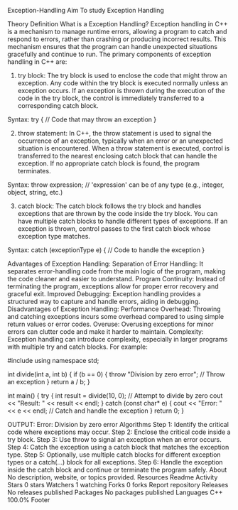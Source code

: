 Exception-Handling
Aim
To study Exception Handling

Theory
Definition
What is a Exception Handling?
Exception handling in C++ is a mechanism to manage runtime errors, allowing a program to catch and respond to errors, rather than crashing or producing incorrect results.
This mechanism ensures that the program can handle unexpected situations gracefully and continue to run.
The primary components of exception handling in C++ are:

1. try block: The try block is used to enclose the code that might throw an exception. Any code within the try block is executed normally unless an exception occurs. If an exception is thrown during the execution of the code in the try block, the control is immediately transferred to a corresponding catch block.

Syntax: try { // Code that may throw an exception }

2. throw statement: In C++, the throw statement is used to signal the occurrence of an exception, typically when an error or an unexpected situation is encountered. When a throw statement is executed, control is transferred to the nearest enclosing catch block that can handle the exception. If no appropriate catch block is found, the program terminates.

Syntax: throw expression; // 'expression' can be of any type (e.g., integer, object, string, etc.)

3. catch block: The catch block follows the try block and handles exceptions that are thrown by the code inside the try block. You can have multiple catch blocks to handle different types of exceptions. If an exception is thrown, control passes to the first catch block whose exception type matches.

Syntax: catch (exceptionType e) { // Code to handle the exception }

Advantages of Exception Handling:
Separation of Error Handling: It separates error-handling code from the main logic of the program, making the code cleaner and easier to understand.
Program Continuity: Instead of terminating the program, exceptions allow for proper error recovery and graceful exit.
Improved Debugging: Exception handling provides a structured way to capture and handle errors, aiding in debugging.
Disadvantages of Exception Handling:
Performance Overhead: Throwing and catching exceptions incurs some overhead compared to using simple return values or error codes.
Overuse: Overusing exceptions for minor errors can clutter code and make it harder to maintain.
Complexity: Exception handling can introduce complexity, especially in larger programs with multiple try and catch blocks.
For example:

#include <iostream>
using namespace std;

int divide(int a, int b) {
    if (b == 0) {
        throw "Division by zero error"; // Throw an exception
    }
    return a / b;
}

int main() {
    try {
        int result = divide(10, 0); // Attempt to divide by zero
        cout << "Result: " << result << endl;
    }
    catch (const char* e) {
        cout << "Error: " << e << endl; // Catch and handle the exception
    }
    return 0;
}

OUTPUT: Error: Division by zero error
Algorithms
Step 1: Identify the critical code where exceptions may occur.
Step 2: Enclose the critical code inside a try block.
Step 3: Use throw to signal an exception when an error occurs.
Step 4: Catch the exception using a catch block that matches the exception type.
Step 5: Optionally, use multiple catch blocks for different exception types or a catch(...) block for all exceptions.
Step 6: Handle the exception inside the catch block and continue or terminate the program safely.
About
No description, website, or topics provided.
Resources
 Readme
 Activity
Stars
 0 stars
Watchers
 1 watching
Forks
 0 forks
Report repository
Releases
No releases published
Packages
No packages published
Languages
C++
100.0%
Footer
